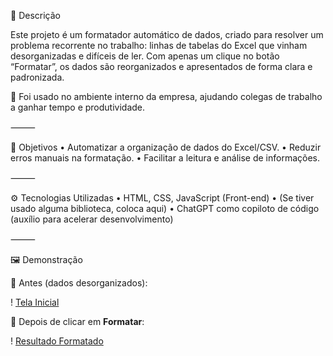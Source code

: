 📝 Descrição

Este projeto é um formatador automático de dados, criado para resolver um problema recorrente no trabalho: linhas de tabelas do Excel que vinham desorganizadas e difíceis de ler.
Com apenas um clique no botão “Formatar”, os dados são reorganizados e apresentados de forma clara e padronizada.

🚀 Foi usado no ambiente interno da empresa, ajudando colegas de trabalho a ganhar tempo e produtividade.

⸻

🎯 Objetivos
	•	Automatizar a organização de dados do Excel/CSV.
	•	Reduzir erros manuais na formatação.
	•	Facilitar a leitura e análise de informações.

⸻

⚙️ Tecnologias Utilizadas
	•	HTML, CSS, JavaScript (Front-end)
	•	(Se tiver usado alguma biblioteca, coloca aqui)
	•	ChatGPT como copiloto de código (auxílio para acelerar desenvolvimento)

⸻

🖼️ Demonstração

📌 Antes (dados desorganizados):

! [Tela Inicial](.img/Tela_inicial.png)

📌 Depois de clicar em **Formatar**:

! [Resultado Formatado](.img/resultado_formatado.png)
